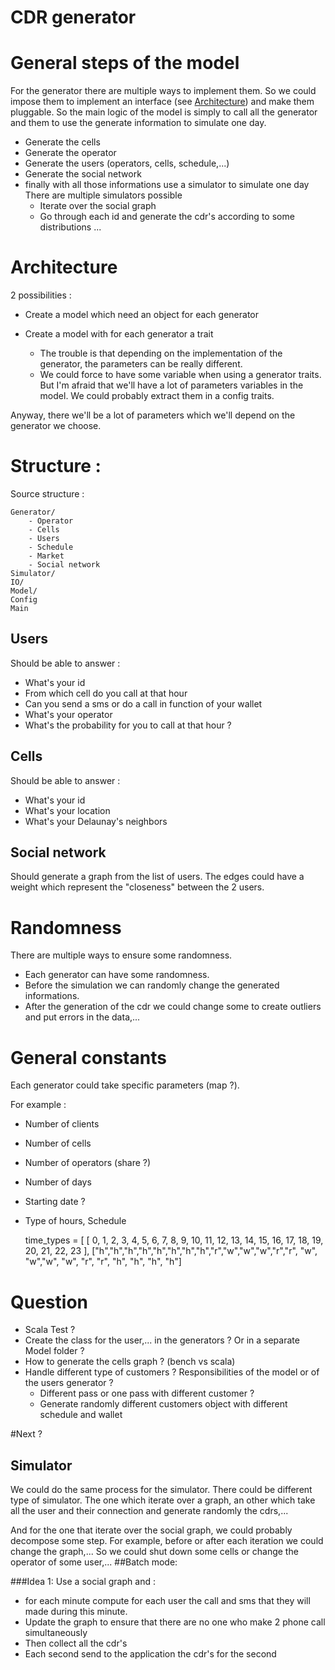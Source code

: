 # CDR generator

# General steps of the model
For the generator there are multiple ways to implement them. So we could impose them
to implement an interface (see [Architecture](#Architecture)) and make them pluggable.
So the main logic of the model is simply to call all the generator and them to use
the generate information to simulate one day.

- Generate the cells
- Generate the operator
- Generate the users (operators, cells, schedule,...)
- Generate the social network
- finally with all those informations use a simulator to simulate one day
    There are multiple simulators possible
    - Iterate over the social graph
    - Go through each id and generate the cdr's according to some distributions
    ...
   
# Architecture
2 possibilities :

- Create a model which need an object for each generator

- Create a model with for each generator a trait
	- The trouble is that depending on the implementation of the generator, the
		parameters can be really different. 
    - We could force to have some variable when using a generator traits. But 
         I'm afraid that we'll have a lot of parameters variables in the model.
		 We could probably extract them in a config traits.

Anyway, there we'll be a lot of parameters which we'll depend on the generator
we choose.


# Structure :
Source structure :

	Generator/
		- Operator
		- Cells
		- Users 
	    - Schedule
		- Market
		- Social network
	Simulator/
	IO/
	Model/
	Config
	Main

## Users
Should be able to answer : 

- What's your id
- From which cell do you call at that hour
- Can you send a sms or do a call in function of your wallet
- What's your operator
- What's the probability for you to call at that hour ?

## Cells
Should be able to answer :

- What's your id
- What's your location
- What's your Delaunay's neighbors

## Social network
Should generate a graph from the list of users. The edges could have a weight 
which represent the "closeness" between the 2 users.

# Randomness
There are multiple ways to ensure some randomness.

- Each generator can have some randomness.
- Before the simulation we can randomly change the generated informations.
- After the generation of the cdr we could change some to create outliers and 
    put errors in the data,...


# General constants
Each generator could take specific parameters (map ?).

For example :

- Number of clients
- Number of cells
- Number of operators (share ?)
- Number of days
- Starting date ?
- Type of hours, Schedule

    time_types = [ [ 0, 1, 2, 3, 4, 5, 6, 7, 8, 9, 10, 11, 12, 13, 14, 15, 16, 17, 18, 19, 20, 21, 22, 23 ],
      ["h","h","h","h","h","h","h","h","r","w","w","w","r","r", "w", "w","w", "w", "r", "r", "h", "h", "h", "h"]

# Question
- Scala Test ?
- Create the class for the user,... in the generators ? Or in a separate Model folder ?
- How to generate the cells graph ? (bench vs scala)
- Handle different type of  customers ? Responsibilities of the model or of the 
	users generator ?
	- Different pass or one pass with different customer ?
	- Generate randomly different customers object with different schedule and wallet

#Next ?
## Simulator
We could do the same process for the simulator.
There could be different type of simulator. The one which iterate over a graph,
an other which take all the user and their connection and generate randomly the cdrs,...

And for the one that iterate over the social graph, we could probably decompose some step.
For example, before or after each iteration we could change the graph,...
So we could shut down some cells or change the operator of some user,...
##Batch mode: 

###Idea 1:
Use a social graph and :

- for each minute compute for each user the call and sms that
    they will made during this minute.
- Update the graph to ensure that there are no one who make 2 phone call simultaneously
- Then collect all the cdr's
- Each second  send to the application the cdr's for the second

